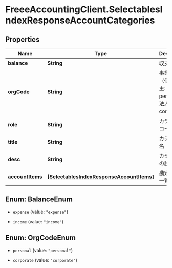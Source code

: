 # FreeeAccountingClient.SelectablesIndexResponseAccountCategories

## Properties
Name | Type | Description | Notes
------------ | ------------- | ------------- | -------------
**balance** | **String** | 収支 | 
**orgCode** | **String** | 事業形態（個人事業主: personal、法人: corporate） | 
**role** | **String** | カテゴリーコード | 
**title** | **String** | カテゴリー名 | 
**desc** | **String** | カテゴリーの説明 | [optional] 
**accountItems** | [**[SelectablesIndexResponseAccountItems]**](SelectablesIndexResponseAccountItems.md) | 勘定科目の一覧 | 


<a name="BalanceEnum"></a>
## Enum: BalanceEnum


* `expense` (value: `"expense"`)

* `income` (value: `"income"`)




<a name="OrgCodeEnum"></a>
## Enum: OrgCodeEnum


* `personal` (value: `"personal"`)

* `corporate` (value: `"corporate"`)




